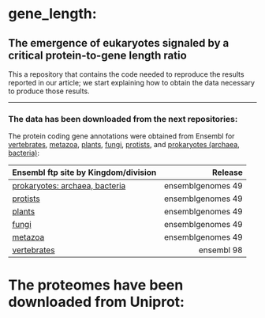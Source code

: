 # gene_length:
## The emergence of eukaryotes signaled by a critical protein-to-gene length ratio  

This a repository that contains the code needed to reproduce the results reported in our article; we start explaining how to obtain the data necessary to produce those results.  

---
### The data has been downloaded from the next repositories:
The protein coding gene annotations were obtained from Ensembl for [vertebrates](https://www.ensembl.org), 
[metazoa](https://metazoa.ensembl.org), [plants](https://plants.ensembl.org), [fungi](https://fungi.ensembl.org), [protists](https://protists.ensembl.org), and [prokaryotes (archaea, bacteria)](https://bacteria.ensembl.org):  

| Ensembl ftp site by Kingdom/division                                          | Release            |  
| :---------------------------------------------------------------------------  | -----------------: |  
| [prokaryotes: archaea, bacteria](http://ftp.ensemblgenomes.org/pub/bacteria/) | ensemblgenomes 49  |  
| [protists](http://ftp.ensemblgenomes.org/pub/protists/)                       | ensemblgenomes 49  |  
| [plants](http://ftp.ensemblgenomes.org/pub/plants/)                           | ensemblgenomes 49  |  
| [fungi](http://ftp.ensemblgenomes.org/pub/fungi/)                             | ensemblgenomes 49  |  
| [metazoa](http://ftp.ensemblgenomes.org/pub/metazoa/)                         | ensemblgenomes 49  |  
| [vertebrates](https://ftp.ensembl.org/pub/)                                   | ensembl 98         |  

# The proteomes have been downloaded from Uniprot:  
